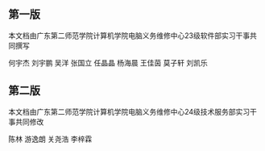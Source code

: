 ## 第一版
本文档由广东第二师范学院计算机学院电脑义务维修中心23级软件部实习干事共同撰写

何宇杰 刘宇鹏 吴洋 张国立 任晶晶 杨海晨 王佳茵 莫子轩 刘凯乐

## 第二版
本文档由广东第二师范学院计算机学院电脑义务维修中心24级技术服务部实习干事共同修改

陈林 游逸朗 关尧浩 李梓霖
